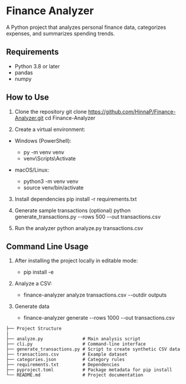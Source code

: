 # Finance Analyzer
A Python project that analyzes personal finance data, categorizes expenses, and summarizes spending trends.  

## Requirements
- Python 3.8 or later
- pandas
- numpy

## How to Use

1. Clone the repository
git clone https://github.com/HinnaP/Finance-Analyzer.git
cd Finance-Analyzer

2. Create a virtual environment:
- Windows (PowerShell):
    - py -m venv venv
    - venv\Scripts\Activate

- macOS/Linux:
    - python3 -m venv venv
    - source venv/bin/activate

3. Install dependencies
pip install -r requirements.txt

4. Generate sample transactions (optional)
python generate_transactions.py --rows 500 --out transactions.csv

5. Run the analyzer
python analyze.py transactions.csv

## Command Line Usage
1. After installing the project locally in editable mode:
   - pip install -e
   
2. Analyze a CSV:
   - finance-analyzer analyze transactions.csv --outdir outputs

3. Generate data
   - finance-analyzer generate --rows 1000 --out transactions.csv

``` bash│
├── Project Structure
|
├── analyze.py               # Main analysis script
├── cli.py                   # Command-line interface
├── generate_transactions.py # Script to create synthetic CSV data
├── transactions.csv         # Example dataset
├── categories.json          # Category rules
├── requirements.txt         # Dependencies
├── pyproject.toml           # Package metadata for pip install
└── README.md                # Project documentation
